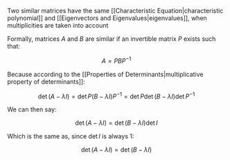Two similar matrices have the same [[Characteristic Equation|characteristic polynomial]] and [[Eigenvectors and Eigenvalues|eigenvalues]], when multiplicities are taken into account

Formally, matrices $A$ and $B$ are similar if an invertible matrix $P$ exists such that:

$$
A = PBP^{-1}
$$

Because according to the [[Properties of Determinants|multiplicative property of determinants]]:

$$
\det{(A -\lambda{I})} = \det{P(B-\lambda{I})P^{-1}} = \det{P}\det{(B-\lambda{I})}\det{P^{-1}}
$$

We can then say:

$$
\det{(A -\lambda{I})} = \det{(B-\lambda I)}\det{I}
$$

Which is the same as, since $\det{I}$ is always 1:

$$
\det{(A -\lambda{I})} = \det{(B-\lambda I)}
$$
